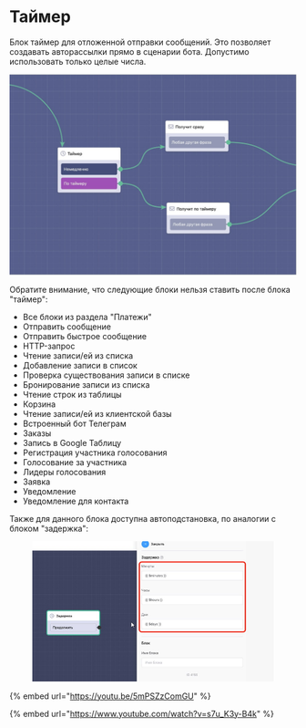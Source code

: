 # Таймер

Блок таймер для отложенной отправки сообщений. Это позволяет создавать авторассылки прямо в сценарии бота. Допустимо использовать только целые числа.

![](../../.gitbook/assets/FSG40X-f3wQ.jpg)



Обратите внимание, что следующие блоки нельзя ставить после блока "таймер":

* Все блоки из раздела "Платежи"
* Отправить сообщение&#x20;
* Отправить быстрое сообщение&#x20;
* HTTP-запрос&#x20;
* Чтение записи/ей из списка&#x20;
* Добавление записи в список&#x20;
* Проверка существования записи в списке&#x20;
* Бронирование записи из списка&#x20;
* Чтение строк из таблицы&#x20;
* Корзина&#x20;
* Чтение записи/ей из клиентской базы&#x20;
* Встроенный бот Телеграм&#x20;
* Заказы&#x20;
* Запись в Google Таблицу&#x20;
* Регистрация участника голосования&#x20;
* Голосование за участника&#x20;
* Лидеры голосования&#x20;
* Заявка&#x20;
* Уведомление&#x20;
* Уведомление для контакта

Также для данного блока доступна автоподстановка, по аналогии с блоком "задержка":

<figure><img src="../../.gitbook/assets/1 (4).jpg" alt=""><figcaption></figcaption></figure>

{% embed url="https://youtu.be/5mPSZzComGU" %}

{% embed url="https://www.youtube.com/watch?v=s7u_K3y-B4k" %}
